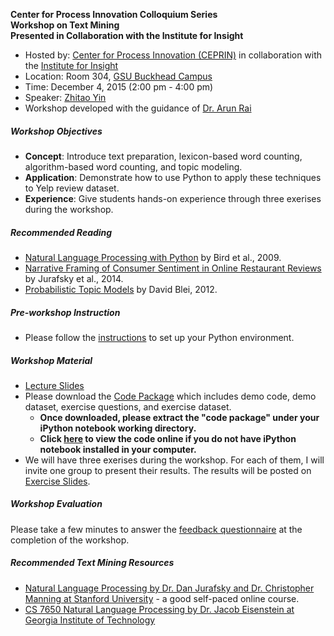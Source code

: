**Center for Process Innovation Colloquium Series                        
Workshop on Text Mining                       
Presented in Collaboration with the Institute for Insight**


+ Hosted by: [Center for Process Innovation (CEPRIN)](http://ceprin.org/WP/) in collaboration with the [Institute for Insight](http://insight.gsu.edu/)
+ Location: Room 304, [GSU Buckhead Campus](http://robinson.gsu.edu/about/facilities/)
+ Time: December 4, 2015 (2:00 pm - 4:00 pm)
+ Speaker: [Zhitao Yin](http://zhitaoyin.com)
+ Workshop developed with the guidance of [Dr. Arun Rai](http://arunrai.us)

##### Workshop Objectives

 + **Concept**: Introduce text preparation, lexicon-based word counting, algorithm-based word counting, and topic modeling.
 + **Application**: Demonstrate how to use Python to apply these techniques to Yelp review dataset.
 + **Experience**: Give students hands-on experience through three exerises during the workshop.

##### Recommended Reading
+ [Natural Language Processing with Python](http://victoria.lviv.ua/html/fl5/NaturalLanguageProcessingWithPython.pdf) by Bird et al., 2009.
+ [Narrative Framing of Consumer Sentiment in Online Restaurant Reviews](http://firstmonday.org/ojs/index.php/fm/article/view/4944/3863) by Jurafsky et al., 2014.
+ [Probabilistic Topic Models](http://www.cs.princeton.edu/~blei/papers/Blei2012.pdf) by David Blei, 2012.

##### Pre-workshop Instruction

+ Please follow the [instructions](Instruction.md) to set up your Python environment.


##### Workshop Material

+ [Lecture Slides](http://bit.do/lectureslides)
+ Please download the [Code Package](http://bit.do/codepackage) which includes demo code, demo dataset, exercise questions, and exercise dataset.
  + **Once downloaded, please extract the "code package" under your iPython notebook working directory.**
  + **Click [here](http://bit.do/onlinecode) to view the code online if you do not have iPython notebook installed in your computer.**
+ We will have three exerises during the workshop. For each of them, I will invite one group to present their results. The results will be posted on [Exercise Slides](http://bit.do/projectslides).

##### Workshop Evaluation

Please take a few minutes to answer the [feedback questionnaire](https://gsu.qualtrics.com/jfe/form/SV_a5G5IOB04dcCGUZ) at the completion of the workshop.

##### Recommended Text Mining Resources
+ [Natural Language Processing by Dr. Dan Jurafsky and Dr. Christopher Manning at Stanford University](https://www.coursera.org/course/nlp) - a good self-paced online course.
+ [CS 7650 Natural Language Processing by Dr. Jacob Eisenstein at Georgia Institute of Technology](https://github.com/jacobeisenstein/gt-nlp-class)


